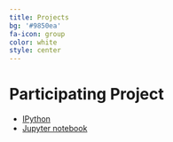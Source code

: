 ```yaml
---
title: Projects
bg: '#9850ea'
fa-icon: group
color: white
style: center
---
```


# Participating Project

- [IPython](https://ipython.org)
- [Jupyter notebook](https://jupyter.org) 


